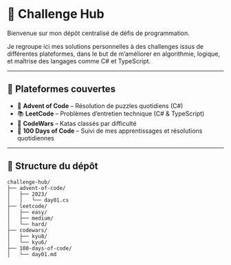 # 🧠 Challenge Hub

Bienvenue sur mon dépôt centralisé de défis de programmation.

Je regroupe ici mes solutions personnelles à des challenges issus de différentes plateformes, dans le but de m’améliorer en algorithmie, logique, et maîtrise des langages comme C# et TypeScript.

---

## 🚀 Plateformes couvertes

- 🎄 **Advent of Code** – Résolution de puzzles quotidiens (C#)
- 📚 **LeetCode** – Problèmes d’entretien technique (C# & TypeScript)
- 🥋 **CodeWars** – Katas classés par difficulté
- 💯 **100 Days of Code** – Suivi de mes apprentissages et résolutions quotidiennes

---

## 🧩 Structure du dépôt

```plaintext
challenge-hub/
├── advent-of-code/
│   ├── 2023/
│   │   └── day01.cs
├── leetcode/
│   ├── easy/
│   ├── medium/
│   └── hard/
├── codewars/
│   ├── kyu8/
│   └── kyu6/
├── 100-days-of-code/
│   └── day01.md
